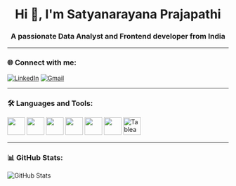 <h1 align="center">Hi 👋, I'm Satyanarayana Prajapathi</h1>
<h3 align="center">A passionate Data Analyst and Frontend developer from India</h3>

---

### 🌐 Connect with me:
[![LinkedIn](https://img.shields.io/badge/LinkedIn-blue?logo=linkedin&style=for-the-badge)](https://linkedin.com/in/prajapathi-satyanarayana)
[![Gmail](https://img.shields.io/badge/Gmail-red?logo=gmail&style=for-the-badge)](mailto:satyanarayanaprajapathi1@gmail.com)

---

### 🛠️ Languages and Tools:
<p align="left">
  <img src="https://upload.wikimedia.org/wikipedia/commons/6/61/HTML5_logo_and_wordmark.svg" height="40" width="40"/>
  <img src="https://upload.wikimedia.org/wikipedia/commons/d/d5/CSS3_logo_and_wordmark.svg" height="40" width="40"/>
  <img src="https://upload.wikimedia.org/wikipedia/commons/9/99/Unofficial_JavaScript_logo_2.svg" height="40" width="40"/>
  <img src="https://cdn.jsdelivr.net/gh/devicons/devicon/icons/react/react-original.svg" height="40" width="40"/>
  <img src="https://cdn.jsdelivr.net/gh/devicons/devicon/icons/python/python-original.svg" height="40" width="40"/>
  <img src="https://upload.wikimedia.org/wikipedia/commons/c/cf/New_Power_BI_Logo.svg" height="40" width="40"/>
  <img src="https://upload.wikimedia.org/wikipedia/commons/4/4b/Tableau_Logo.png" height="40" width="40" alt="Tableau"/>
</p>

---

### 📊 GitHub Stats:
![GitHub Stats](https://github-readme-stats.vercel.app/api?username=prajapathi25&show_icons=true&theme=dark)
